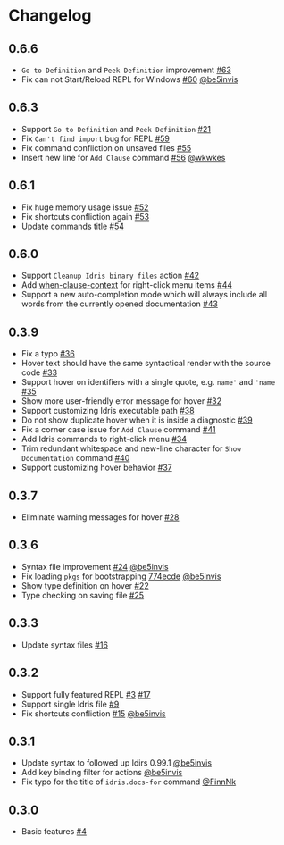 # Changelog

## 0.6.6

* `Go to Definition` and `Peek Definition` improvement [#63](https://github.com/zjhmale/vscode-idris/issues/63)
* Fix can not Start/Reload REPL for Windows [#60](https://github.com/zjhmale/vscode-idris/issues/60) [@be5invis](https://github.com/be5invis)

## 0.6.3

* Support `Go to Definition` and `Peek Definition` [#21](https://github.com/zjhmale/vscode-idris/issues/21)
* Fix `Can't find import` bug for REPL [#59](https://github.com/zjhmale/vscode-idris/issues/59)
* Fix command confliction on unsaved files [#55](https://github.com/zjhmale/vscode-idris/issues/55)
* Insert new line for `Add Clause` command [#56](https://github.com/zjhmale/vscode-idris/issues/56) [@wkwkes](https://github.com/wkwkes)

## 0.6.1

* Fix huge memory usage issue [#52](https://github.com/zjhmale/vscode-idris/issues/52)
* Fix shortcuts confliction again [#53](https://github.com/zjhmale/vscode-idris/issues/53)
* Update commands title [#54](https://github.com/zjhmale/vscode-idris/issues/54)

## 0.6.0

* Support `Cleanup Idris binary files` action [#42](https://github.com/zjhmale/vscode-idris/issues/42)
* Add [when-clause-context](https://code.visualstudio.com/docs/getstarted/keybindings#_when-clause-contexts) for right-click menu items [#44](https://github.com/zjhmale/vscode-idris/issues/44)
* Support a new auto-completion mode which will always include all words from the currently opened documentation [#43](https://github.com/zjhmale/vscode-idris/issues/43)

## 0.3.9

* Fix a typo [#36](https://github.com/zjhmale/vscode-idris/issues/36)
* Hover text should have the same syntactical render with the source code [#33](https://github.com/zjhmale/vscode-idris/issues/33)
* Support hover on identifiers with a single quote, e.g. `name'` and `'name` [#35](https://github.com/zjhmale/vscode-idris/issues/35)
* Show more user-friendly error message for hover [#32](https://github.com/zjhmale/vscode-idris/issues/32)
* Support customizing Idris executable path [#38](https://github.com/zjhmale/vscode-idris/issues/38)
* Do not show duplicate hover when it is inside a diagnostic [#39](https://github.com/zjhmale/vscode-idris/issues/39)
* Fix a corner case issue for `Add Clause` command [#41](https://github.com/zjhmale/vscode-idris/issues/41)
* Add Idris commands to right-click menu [#34](https://github.com/zjhmale/vscode-idris/issues/34)
* Trim redundant whitespace and new-line character for `Show Documentation` command [#40](https://github.com/zjhmale/vscode-idris/issues/40)
* Support customizing hover behavior [#37](https://github.com/zjhmale/vscode-idris/issues/37)

## 0.3.7

* Eliminate warning messages for hover [#28](https://github.com/zjhmale/vscode-idris/issues/28)

## 0.3.6

* Syntax file improvement [#24](https://github.com/zjhmale/vscode-idris/issues/24) [@be5invis](https://github.com/be5invis)
* Fix loading `pkgs` for bootstrapping [774ecde](https://github.com/zjhmale/vscode-idris/commit/774ecded6419af483ce0c255957282f5076a283d) [@be5invis](https://github.com/be5invis)
* Show type definition on hover [#22](https://github.com/zjhmale/vscode-idris/issues/22)
* Type checking on saving file [#25](https://github.com/zjhmale/vscode-idris/issues/25)

## 0.3.3

* Update syntax files [#16](https://github.com/zjhmale/vscode-idris/issues/16)

## 0.3.2

* Support fully featured REPL [#3](https://github.com/zjhmale/vscode-idris/issues/3) [#17](https://github.com/zjhmale/vscode-idris/issues/17)
* Support single Idris file [#9](https://github.com/zjhmale/vscode-idris/issues/9)
* Fix shortcuts confliction [#15](https://github.com/zjhmale/vscode-idris/issues/15) [@be5invis](https://github.com/be5invis)

## 0.3.1

* Update syntax to followed up Idirs 0.99.1 [@be5invis](https://github.com/be5invis)
* Add key binding filter for actions [@be5invis](https://github.com/be5invis)
* Fix typo for the title of `idris.docs-for` command [@FinnNk](https://github.com/FinnNk)

## 0.3.0

* Basic features [#4](https://github.com/zjhmale/vscode-idris/issues/4)
